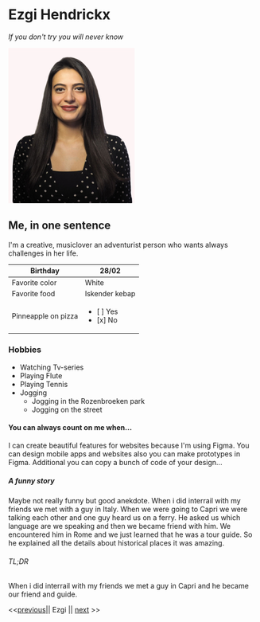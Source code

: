 
# Ezgi Hendrickx

*If you don't try you will never know* 

![MY photo](/myphoto.jpg)

## Me, in one sentence
I'm a creative, musiclover an adventurist person who wants always challenges in her life.

Birthday    | 28/02
------------ | -------------
Favorite color|  White
Favorite food| Iskender kebap
Pinneapple on pizza|<ul><li>[ ] Yes</li><li>[x] No</li></ul>

### Hobbies 

 - Watching Tv-series
 - Playing Flute
 - Playing Tennis
 - Jogging
    - Jogging in the Rozenbroeken park
    - Jogging on the street 
>

#### You can always count on me when... 

I can create beautiful features for websites because I'm using Figma. You can design mobile apps and websites also you can make prototypes in Figma. Additional you can copy a bunch of code of your design...

##### A funny story 
Maybe not really funny but good anekdote.
When i did interrail with my friends we met with a guy in Italy. When we were going to Capri we were talking each other and one guy heard us on a ferry. He asked us which language are we speaking and then we became friend with him. We encountered him in Rome and we just learned that he was a tour guide. So he explained all the details about historical places it was amazing. 

###### TL;DR 

When i did interrail with my friends we met a guy in Capri and he became our friend and guide.

<<[previous](https://github.com/DriesDD/markdown-challenge/blob/master/README.md)|| Ezgi || [next](https://github.com/fawadrafique/markdown-challenge/blob/master/README.md) >>
